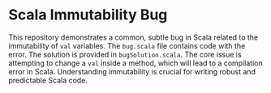 # Scala Immutability Bug

This repository demonstrates a common, subtle bug in Scala related to the immutability of `val` variables.  The `bug.scala` file contains code with the error. The solution is provided in `bugSolution.scala`. The core issue is attempting to change a `val` inside a method, which will lead to a compilation error in Scala.  Understanding immutability is crucial for writing robust and predictable Scala code.